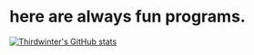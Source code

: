 # here are always fun programs.
[![Thirdwinter's GitHub stats](https://github-readme-stats.vercel.app/api?username=Thirdwinter)](https://github.com/anuraghazra/github-readme-stats)
